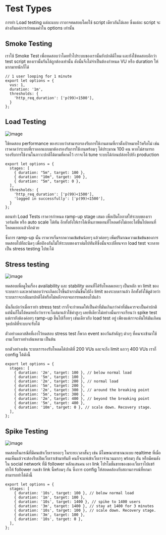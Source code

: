 # Test Types
การทำ Load testing แต่ละแบบ เราอาจทดสอบโดยใช้ script เดียวกันได้เลย ซึ่งแต่ละ script จะต่างกันแค่การกำหนดค่าใน options เท่านั้น

## Smoke Testing
เราใช้ Smoke Test เพื่อทดสอบว่าโดยทั่วไประบบของเรานั้นยังปกติดีไหม และยังใช้ทดสอบอีกว่า test script ของเรานั้นรันได้ถูกต้องเท่านั้น ดังนั้นจึงไม่จำเป็นต้องกำหนด VU หรือ duration ให้มากมายนักก็ได้

```
// 1 user looping for 1 minute
export let options = {
  vus: 1,
  duration: '1m',
  thresholds: {
    'http_req_duration': ['p(99)<1500'],
  }
};
```
## Load Testing
![image](https://github.com/user-attachments/assets/5bc0d2e7-f198-415e-b1a9-7f001aa3c0df)

ใช้ทดสอบ performance ของระบบว่าสามารถรองรับการใช้งานตามที่เราตั้งเป้าหมายไว้หรือไม่ เช่น เราคาดว่าระบบที่เราออกแบบมาต้องรองรับการใช้งานพร้อมๆ ได้ประมาณ 100 คน หากไม่สามารถรองรับการใช้งานในภาวะปกติได้ตามที่คาดไว้ เราจะได้ tune ระบบได้ก่อนปล่อยไปยัง production

```
export let options = {
  stages: [
    { duration: "5m", target: 100 }, 
    { duration: "10m", target: 100 }, 
    { duration: "5m", target: 0 }, 
  ],
  thresholds: {
    'http_req_duration': ['p(99)<1500'], 
    'logged in successfully': ['p(99)<1500'], 
  }
};
```

ตอนทำ Load Tests เราควรกำหนด ramp-up stage เสมอ เพื่อเปิดโอกาสให้ระบบของเราวอร์มอัพ หรือ auto scale ได้ทัน อีกทั้งยังให้เราได้เห็นภาพตอนที่โหลดยังไม่เยอะไต่ขึ้นไปตอนที่โหลดเยอะแล้วอีกด้วย

ซึ่งการ ramp-up นั้น เราควรเริ่มจากความเข้มข้นน้อยๆ แล้วค่อยๆ เพิ่มปริมาณความเข้มข้นของการทดสอบไปทีละนิดๆ เพื่อป้องกันไม่ให้ระบบของเราล่มไปทันทีซึ่งนั้นจะเปลี่ยนจาก load test จะกลายเป็น stress testing ไปซะได้

## Stress testing
![image](https://github.com/user-attachments/assets/c0affa0a-07fb-4e64-9cae-9e58adfff11a)

ทดสอบเพื่อดูในเรื่อง availability และ stability ตอนที่ได้รับโหลดเยอะๆ เป็นหลัก หา limit ของระบบเรา และหาคำตอบว่าจะเกิดอะไรขึ้นถ้าเราดันขึ้นไปถึง limit ของระบบเราแล้ว อีกทั้งยังใช้ดูด้วยว่าระบบเราจะกลับมาปกติได้หรือไม่หลังจากจบการทดสอบไปแล้ว

นั่นก็แปลว่าเมื่อเราทำ stress test เราก็จะกำหนดให้เป็นค่าที่มันเกินกว่าค่าที่มันควรจะเป็นค่าปกติ แต่นั่นก็ไม่ได้หมายถึงว่าเราจะโผล่มาแล้วใช้ค่าสูงๆ เลยทีเดียวไม่อย่างนั้นเราจะเรียนว่า spike test แต่เรายังต้องค่อยๆ ramp-up ขึ้นไปเรื่อยๆ เช่นเดียวกับ load test อยู่ เพียงแต่เราจะดันให้มันเกิดนจุดปกติที่ระบบจะรับได้

ตัวอย่างคลาสสิคที่เอาไว้ทดสอบ stress test ก็พวก event ของวันสำคัญๆ ต่างๆ ที่คนจะเข้ามาใช้งานเว็บเราอย่างล้นหลาม เป็นต้น

ยกตัวอย่างเช่น ระบบเรารองรับโหลดได้ปกติที่ 200 VUs และจะถึง limit แถวๆ 400 VUs เราก็ config ได้ดังนี้

```
export let options = {
  stages: [
    { duration: '2m', target: 100 }, // below normal load
    { duration: '5m', target: 100 },
    { duration: '2m', target: 200 }, // normal load
    { duration: '5m', target: 200 },
    { duration: '2m', target: 300 }, // around the breaking point
    { duration: '5m', target: 300 },
    { duration: '2m', target: 400 }, // beyond the breaking point
    { duration: '5m', target: 400 },
    { duration: '10m', target: 0 }, // scale down. Recovery stage.
  ],
};
```

## Spike Testing
![image](https://github.com/user-attachments/assets/a3a49400-225b-4379-94b3-1afe3d6275ba)

ทดสอบในกรณีที่มีคนเข้าเว็บเราเยอะๆ ในระยะเวลาสั้นๆ เช่น มีโฆษณาสาธาณะแบบ realtime ที่เมื่อคนเห็นแล้วจะต้องรีบเปิดเว็บเราเข้ามาทันที คนก็จะแห่เข้าเว็บเราจำนวนมากๆ พร้อมๆ กัน หรือมีคนดังใน social network ที่มี follower หลักแสนคน เอา link โปรโมชั่นขายของของเว็บเราไปแชร์ ทำให้ follower กดเข้า link นี้พร้อมๆ กัน ซึ่งการ config ให้สอดคล้องกับสถานการณ์ที่ยกมา สามารถทำได้ดังนี้

```
export let options = {
  stages: [
    { duration: '10s', target: 100 }, // below normal load
    { duration: '1m', target: 100 },
    { duration: '10s', target: 1400 }, // spike to 1400 users
    { duration: '3m', target: 1400 }, // stay at 1400 for 3 minutes
    { duration: '10s', target: 100 }, // scale down. Recovery stage.
    { duration: '3m', target: 100 },
    { duration: '10s', target: 0 },
  ],
};
```
